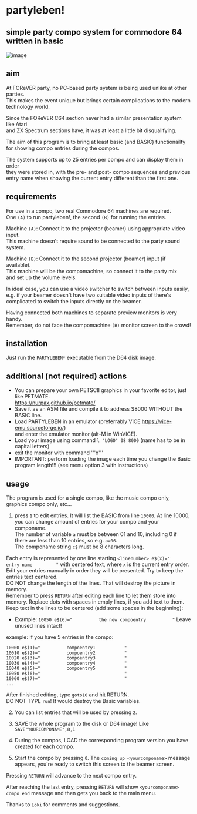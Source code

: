 # partyleben!
## simple party compo system for commodore 64 written in basic

![image](https://github.com/user-attachments/assets/28a33314-f3a9-4160-9840-3ca9fe58b995)

## aim
At FOReVER party, no PC-based party system is being used unlike at other parties.  
This makes the event unique but brings certain complications to the modern technology
world.

Since the FOReVER C64 section never had a similar presentation system like Atari  
and ZX Spectrum sections have, it was at least a little bit disqualifying.

The aim of this program is to bring at least basic (and BASIC) functionailty  
for showing compo entries during the compos.  

The system supports up to 25 entries per compo and can display them in order  
they were stored in, with the pre- and post- compo sequences and previous  
entry name when showing the current entry different than the first one.

## requirements
For use in a compo, two real Commodore 64 machines are required.  
One ``(A)`` to run partyleben!, the second ``(B)`` for running the entries.

Machine ``(A)``: Connect it to the projector (beamer) using appropriate video input.  
This machine doesn't require sound to be connected to the party sound system.

Machine ``(B)``: Connect it to the second projector (beamer) input (if available).  
This machine will be the compomachine, so connect it to the party mix  
and set up the volume levels.

In ideal case, you can use a video switcher to switch between inputs easily,  
e.g. if your beamer doesn't have two suitable video inputs of there's  
complicated to switch the inputs directly on the beamer.  

Having connected both machines to separate preview monitors is very handy.  
Remember, do not face the compomachine ``(B)`` monitor screen to the crowd!

## installation
Just run the ``PARTYLEBEN*`` executable from the D64 disk image.

## additional (not required) actions
- You can prepare your own PETSCII graphics in your favorite editor, just like PETMATE.  
https://nurpax.github.io/petmate/  
- Save it as an ASM file and compile it to address $8000 WITHOUT the BASIC line.  
- Load PARTYLEBEN in an emulator (preferrably VICE https://vice-emu.sourceforge.io/)  
and enter the emulator monitor (alt-M in WinVICE).
- Load your image using command ```l "LOGO" 08 8000``` (name has to be in capital letters)  
- exit the monitor with command '''x'''
- IMPORTANT: perform loading the image each time you change the Basic program length!!!
  (see menu option 3 with instructions)  

## usage
The program is used for a single compo, like the music compo only, graphics compo only, etc...    

1. press ``1`` to edit entries. It will list the BASIC from line ``10000``.
At line 10000, you can change amount of entries for your compo and your componame.  
The number of variable ```a``` must be between 01 and 10, including 0 if there are
less than 10 entries, so e.g. ```a=06```.  
The componame string ```c$``` must be 8 characters long.  

Each entry is represented by one line starting ``<linenumber> e$(x)="        entry name         "``
with centered text,  where ```x``` is the current entry order.  
Edit your entries manually in order they will be presented.
Try to keep the entries text centered.    
DO NOT change the length of the lines. That will destroy the picture in memory.  
Remember to press ``RETURN`` after editing each line to let them store into memory.
Replace dots with spaces in emply lines, if you add text to them.
Keep text in the lines to be centered (add some spaces in the beginning):
- Example:
```10050 e$(6)="          the new compoentry          "```
Leave unused lines intact!

example:
If you have 5 entries in the compo:
```
10000 e$(1)="          compoentry1           "
10010 e$(2)="          compoentry2           "
10020 e$(3)="          compoentry3           "
10030 e$(4)="          compoentry4           "
10040 e$(5)="          compoentry5           "
10050 e$(6)="                                "
10060 e$(7)="                                "
...
```
After finished editing, type ```goto10``` and hit RETURN.  
DO NOT TYPE ```run```! It would destroy the Basic variables.  

2. You can list entries that will be used by pressing ``2``.

3. SAVE the whole program to the disk or D64 image! Like ``SAVE"YOURCOMPONAME",8,1``

4. During the compos, LOAD the corresponding program version you have created for each compo.

5. Start the compo by pressing ``0``. The ``coming up <yourcomponame>`` message appears,
   you're ready to switch this screen to the beamer screen.

Pressing ``RETURN`` will advance to the next compo entry.

After reaching the last entry, pressing ``RETURN`` will show ``<yourcomponame> compo end`` message
and then gets you back to the main menu.

Thanks to ```Loki``` for comments and suggestions.  

